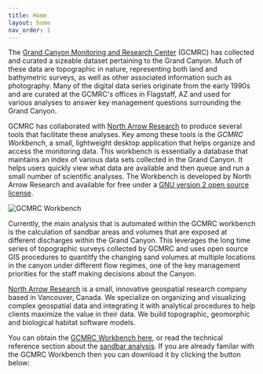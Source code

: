 ```yaml
---
title: Home
layout: home
nav_order: 1
---
```


The [Grand Canyon Monitoring and Research Center](http://www.gcmrc.gov) (GCMRC) has collected and curated a sizeable dataset pertaining to the Grand Canyon. Much of these data are topographic in nature, representing both land and bathymetric surveys, as well as other associated information such as photography. Many of the digital data series originate from the early 1990s and are curated at the GCMRC's offices in Flagstaff, AZ and used for various analyses to answer key management questions surrounding the Grand Canyon.

GCMRC has collaborated with [North Arrow Research](http://northarrowresearch.com) to produce several tools that facilitate these analyses. Key among these tools is the *GCMRC Workbench*, a small, lightweight desktop application that helps organize and access the monitoring data. This workbench is essentially a database that maintains an index of various data sets collected in the Grand Canyon. It helps users quickly view what data are available and then queue and run a small number of scientific analyses. The Workbench is developed by North Arrow Research and available for free under a [GNU version 2 open source license](https://github.com/NorthArrowResearch/sandbar-analysis-workbench/blob/master/LICENSE).

![GCMRC Workbench](/images/home_page_graphic.png)

Currently, the main analysis that is automated within the GCMRC workbench is the calculation of sandbar areas and volumes that are exposed at different discharges within the Grand Canyon. This leverages the long time series of topographic surveys collected by GCMRC and uses open source GIS procedures to quantitfy the changing sand volumes at multiple locations in the canyon under different flow regimes, one of the key management priorities for the staff making decisions about the Canyon. 

[North Arrow Research](http://northarrowresearch.com) is a small, innovative geospatial research company based in Vancouver, Canada. We specialize on organizing and visualizing complex geospatial data and integrating it with analytical procedures to help clients maximize the value in their data. We build topographic, geomorphic and biological habitat software models.

You can obtain the [GCMRC Workbench here](/download), or read the technical reference section about the [sandbar analysis](/Online_Help/Sandbar_Analysis/index). If you are already familar with the GCMRC Workbench then you can download it by clicking the button below:
